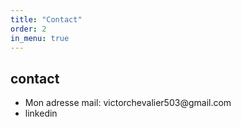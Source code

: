 ```yaml
---
title: "Contact"
order: 2
in_menu: true
---
```

<section class="contact">
        <h2>contact</h2>
        <ul>
            <li>Mon adresse mail: victorchevalier503@gmail.com</li>
            <li>linkedin</li>
        </ul>
    </section> 